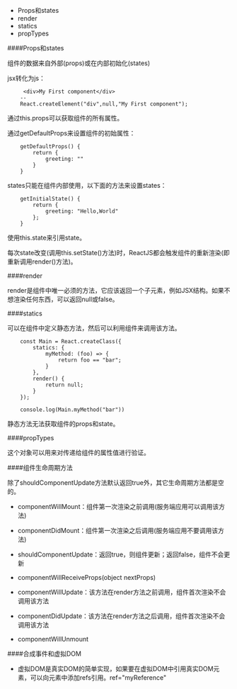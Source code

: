 * Props和states
* render
* statics
* propTypes

####Props和states

组件的数据来自外部(props)或在内部初始化(states)


jsx转化为js：

		 <div>My First component</div>
		--
		React.createElement("div",null,"My First component");

通过this.props可以获取组件的所有属性。

通过getDefaultProps来设置组件的初始属性：

		getDefaultProps() {
			return {
				greeting: ""
			}
		}

states只能在组件内部使用，以下面的方法来设置states：

		getInitialState() {
			return {
				greeting: "Hello,World"
			};
		}

使用this.state来引用state。

每次state改变(调用this.setState()方法)时，ReactJS都会触发组件的重新渲染(即重新调用render()方法)。

####render

render是组件中唯一必须的方法，它应该返回一个子元素，例如JSX结构。如果不想渲染任何东西，可以返回null或false。

####statics

可以在组件中定义静态方法，然后可以利用组件来调用该方法。

		const Main = React.createClass({
			statics: {
				myMethod: (foo) => {
					return foo == "bar";
				}
			},
			render() {
				return null;
			}
		});

		console.log(Main.myMethod("bar"))

静态方法无法获取组件的props和state。

####propTypes

这个对象可以用来对传递给组件的属性值进行验证。


####组件生命周期方法

除了shouldComponentUpdate方法默认返回true外，其它生命周期方法都是空的。

* componentWillMount：组件第一次渲染之前调用(服务端应用可以调用该方法)

* componentDidMount：组件第一次渲染之后调用(服务端应用不要调用该方法)

* shouldComponentUpdate：返回true，则组件更新；返回false，组件不会更新

* componentWillReceiveProps(object nextProps)

* componentWillUpdate：该方法在render方法之前调用，组件首次渲染不会调用该方法

* componentDidUpdate：该方法在render方法之后调用，组件首次渲染不会调用该方法
* componentWillUnmount

####合成事件和虚拟DOM

* 虚拟DOM是真实DOM的简单实现，如果要在虚拟DOM中引用真实DOM元素，可以向元素中添加refs引用。ref="myReference"


		